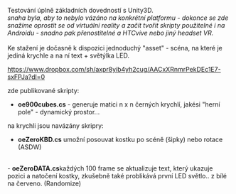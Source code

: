 Testování úplně základních dovedností s Unity3D.<br />
<i>snaha byla, aby to nebylo vázáno na konkrétní platformu - dokonce se zde snažíme oprostit se od virtuální reality a začít tvořit skripty použitelné i na Androidu - snadno pak přenostitelné a HTCvive nebo jiný headset VR.</i> <br />
 <br />
Ke stažení je dočasně k dispozici jednoduchý "asset" - scéna, na které je jediná krychle a na ní text + světýlka LED.<br />

https://www.dropbox.com/sh/axpr8yib4yh2cug/AACxXRnmrPekDEc1E7-sxFPJa?dl=0<br />

zde publikované skripty:
- <b>oe900cubes.cs</b> - generuje matici n x n černých krychlí, jakési "herní pole" - dynamický prostor...<br />

na krychli jsou navázány skripry:<br />
- <b>oeZeroKBD.cs</b> umožní posouvat kostku po scéně (šipky) nebo rotace (ASDW) <br />
<br />
- <b>oeZeroDATA.cs</b>každých 100 frame se aktualizuje text, který ukazuje pozici a natočení kostky, zkušebně také problikává první LED světlo.. z bílé na červeno. (Randomize)	<br />
<br />




